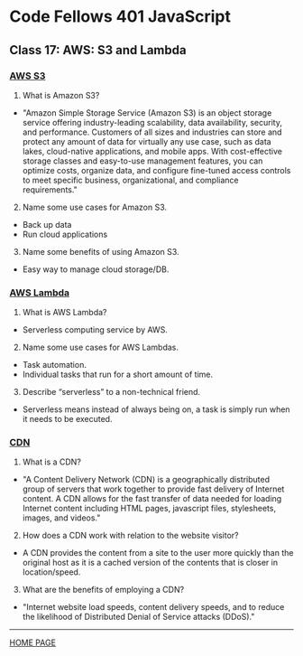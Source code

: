 # Code Fellows 401 JavaScript

## Class 17: AWS: S3 and Lambda

### [AWS S3](https://aws.amazon.com/s3/)

1. What is Amazon S3?

- "Amazon Simple Storage Service (Amazon S3) is an object storage service offering industry-leading scalability, data availability, security, and performance. Customers of all sizes and industries can store and protect any amount of data for virtually any use case, such as data lakes, cloud-native applications, and mobile apps. With cost-effective storage classes and easy-to-use management features, you can optimize costs, organize data, and configure fine-tuned access controls to meet specific business, organizational, and compliance requirements."

2. Name some use cases for Amazon S3.

- Back up data
- Run cloud applications

3. Name some benefits of using Amazon S3.

- Easy way to manage cloud storage/DB.

### [AWS Lambda](https://www.serverless.com/aws-lambda)

1. What is AWS Lambda?

- Serverless computing service by AWS.

2. Name some use cases for AWS Lambdas.

- Task automation.
- Individual tasks that run for a short amount of time.

3. Describe “serverless” to a non-technical friend.

- Serverless means instead of always being on, a task is simply run when it needs to be executed.

### [CDN](https://cyberhoot.com/cybrary/content-delivery-network-cdn/)

1. What is a CDN?

- "A Content Delivery Network (CDN) is a geographically distributed group of servers that work together to provide fast delivery of Internet content. A CDN allows for the fast transfer of data needed for loading Internet content including HTML pages, javascript files, stylesheets, images, and videos."

2. How does a CDN work with relation to the website visitor?

- A CDN provides the content from a site to the user more quickly than the original host as it is a cached version of the contents that is closer in location/speed.

3. What are the benefits of employing a CDN?

- "Internet website load speeds, content delivery speeds, and to reduce the likelihood of Distributed Denial of Service attacks (DDoS)."

---

[HOME PAGE](https://getullrichordietrying.github.io/reading-notes/)
